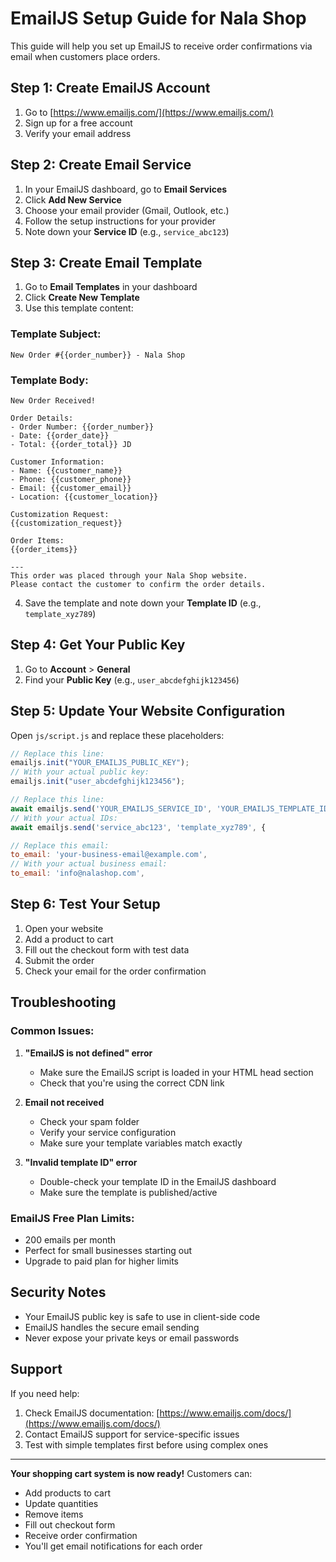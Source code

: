 # EmailJS Setup Guide for Nala Shop

This guide will help you set up EmailJS to receive order confirmations via email when customers place orders.

## Step 1: Create EmailJS Account

1. Go to [https://www.emailjs.com/](https://www.emailjs.com/)
2. Sign up for a free account
3. Verify your email address

## Step 2: Create Email Service

1. In your EmailJS dashboard, go to **Email Services**
2. Click **Add New Service**
3. Choose your email provider (Gmail, Outlook, etc.)
4. Follow the setup instructions for your provider
5. Note down your **Service ID** (e.g., `service_abc123`)

## Step 3: Create Email Template

1. Go to **Email Templates** in your dashboard
2. Click **Create New Template**
3. Use this template content:

### Template Subject:
```
New Order #{{order_number}} - Nala Shop
```

### Template Body:
```
New Order Received!

Order Details:
- Order Number: {{order_number}}
- Date: {{order_date}}
- Total: {{order_total}} JD

Customer Information:
- Name: {{customer_name}}
- Phone: {{customer_phone}}
- Email: {{customer_email}}
- Location: {{customer_location}}

Customization Request:
{{customization_request}}

Order Items:
{{order_items}}

---
This order was placed through your Nala Shop website.
Please contact the customer to confirm the order details.
```

4. Save the template and note down your **Template ID** (e.g., `template_xyz789`)

## Step 4: Get Your Public Key

1. Go to **Account** > **General**
2. Find your **Public Key** (e.g., `user_abcdefghijk123456`)

## Step 5: Update Your Website Configuration

Open `js/script.js` and replace these placeholders:

```javascript
// Replace this line:
emailjs.init("YOUR_EMAILJS_PUBLIC_KEY");
// With your actual public key:
emailjs.init("user_abcdefghijk123456");

// Replace this line:
await emailjs.send('YOUR_EMAILJS_SERVICE_ID', 'YOUR_EMAILJS_TEMPLATE_ID', {
// With your actual IDs:
await emailjs.send('service_abc123', 'template_xyz789', {

// Replace this email:
to_email: 'your-business-email@example.com',
// With your actual business email:
to_email: 'info@nalashop.com',
```

## Step 6: Test Your Setup

1. Open your website
2. Add a product to cart
3. Fill out the checkout form with test data
4. Submit the order
5. Check your email for the order confirmation

## Troubleshooting

### Common Issues:

1. **"EmailJS is not defined" error**
   - Make sure the EmailJS script is loaded in your HTML head section
   - Check that you're using the correct CDN link

2. **Email not received**
   - Check your spam folder
   - Verify your service configuration
   - Make sure your template variables match exactly

3. **"Invalid template ID" error**
   - Double-check your template ID in the EmailJS dashboard
   - Make sure the template is published/active

### EmailJS Free Plan Limits:
- 200 emails per month
- Perfect for small businesses starting out
- Upgrade to paid plan for higher limits

## Security Notes

- Your EmailJS public key is safe to use in client-side code
- EmailJS handles the secure email sending
- Never expose your private keys or email passwords

## Support

If you need help:
1. Check EmailJS documentation: [https://www.emailjs.com/docs/](https://www.emailjs.com/docs/)
2. Contact EmailJS support for service-specific issues
3. Test with simple templates first before using complex ones

---

**Your shopping cart system is now ready!** Customers can:
- Add products to cart
- Update quantities
- Remove items
- Fill out checkout form
- Receive order confirmation
- You'll get email notifications for each order